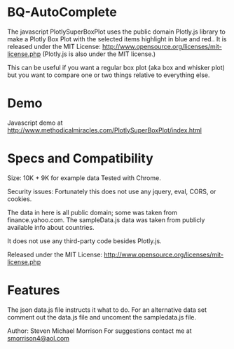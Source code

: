 # BQ-AutoComplete
The javascript PlotlySuperBoxPlot uses the public domain Plotly.js library to make a Plotly Box Plot with the selected items highlight in blue and red.. It is released under the MIT License: http://www.opensource.org/licenses/mit-license.php
(Plotly.js is also under the MIT license.)

This can be useful if you want a regular box plot (aka box and whisker plot) but you want to compare one or two things relative to everything else.

Demo
====

Javascript demo at http://www.methodicalmiracles.com/PlotlySuperBoxPlot/index.html

Specs and Compatibility
=======================

Size: 10K + 9K for example data
Tested with Chrome.
 
Security issues: Fortunately this does not use any jquery, eval, CORS, or cookies.

The data in here is all public domain; some was taken from finance.yahoo.com. The sampleData.js data was taken from publicly available info about countries.

It does not use any third-party code besides Plotly.js.

Released under the MIT License: http://www.opensource.org/licenses/mit-license.php

Features
========

The json data.js file instructs it what to do. 
For an alternative data set comment out the data.js file and uncoment the sampledata.js file.

Author: Steven Michael Morrison
For suggestions contact me at smorrison4@aol.com

